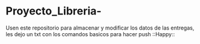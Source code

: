 # Proyecto_Libreria-

Usen este repositorio para almacenar y modificar los datos de las entregas, les dejo un txt con los comandos basicos para hacer push ::Happy::
